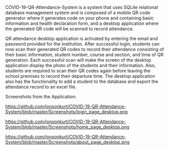 COVID-19-QR-Attendance-System is a system that uses SQLite relational database management system and is composed of a mobile QR code generator where it generates code on your phone and containing basic information and health declaration form, and a desktop application where the generated QR code will be scanned to record attendance.

QR attendance desktop application is activated by entering the email and password provided for the institution. After successful login, students can now scan their generated QR codes to record their attendance consisting of their basic information, student number, course and section, and time of QR generation. Each successful scan will make the screen of the desktop application display the photo of the students and their information. Also, students are required to scan their QR codes again before leaving the school premises to record their departure time.
The desktop application also has the functionality to add a student to the database and export the attendance record to an excel file.

Screenshots from the Application:

https://github.com/jonsonkurt/COVID-19-QR-Attendance-System/blob/master/Screenshots/login_page_desktop.png

https://github.com/jonsonkurt/COVID-19-QR-Attendance-System/blob/master/Screenshots/home_page_desktop.png

https://github.com/jonsonkurt/COVID-19-QR-Attendance-System/blob/master/Screenshots/about_page_desktop.png
